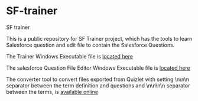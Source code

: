 # SF-trainer
SF trainer

This is a public repository for SF Trainer project, which has the tools to learn Salesforce question and edit file to contain the Salesforce Questions.

The Trainer Windows Executable file is [located here](/raw/master/release/SFTraining.exe)

The salesforce Question File Editor Windows Executable file is [located here](/raw/master/release/SFTrEdit.exe)

The converter tool to convert files exported from Quizlet with setting \n\n\n separator between the term definition and questions and \n\n\n\n separator between the terms, is [available online](https://txt-to-sf-converter-developer-edition.eu17.force.com/)
